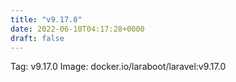 ```yaml
---
title: "v9.17.0"
date: 2022-06-10T04:17:28+0000
draft: false
---
```


Tag: v9.17.0
Image: docker.io/laraboot/laravel:v9.17.0
